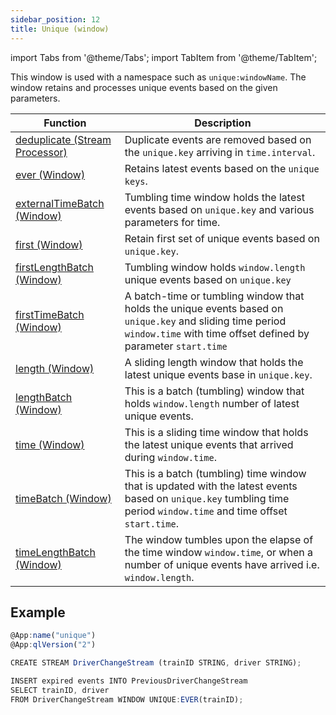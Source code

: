 ```yaml
---
sidebar_position: 12
title: Unique (window)
---
```


import Tabs from '@theme/Tabs';
import TabItem from '@theme/TabItem';

This window is used with a namespace such as `unique:windowName`. The window retains and processes unique events based on the given parameters.

| Function         | Description                 |
|-----------------------|------------------------------------------------------------|
| [deduplicate (Stream Processor)](deduplicate.md)   | Duplicate events are removed based on the `unique.key` arriving in `time.interval`.      |
| [ever (Window)](ever.md)      | Retains latest events based on the `unique keys`.     |
| [externalTimeBatch (Window)](externalTimeBatch.md)      | Tumbling time window holds the latest events based on `unique.key` and various parameters for time.   |
| [first (Window)](first.md)    | Retain first set of unique events based on `unique.key`.                                                                                                                     |
| [firstLengthBatch (Window)](firstLengthBatch.md)             | Tumbling window holds `window.length` unique events based on `unique.key`    |
| [firstTimeBatch (Window)](firstTimeBatch.md)  | A batch-time or tumbling window that holds the unique events based on `unique.key` and sliding time period `window.time` with time offset defined by parameter `start.time`	 |
| [length (Window)](length.md)    | A sliding length window that holds the latest unique events base in `unique.key`.     |
| [lengthBatch (Window)](lengthBatch.md)      | This is a batch (tumbling) window that holds `window.length` number of latest unique events.    |
| [time (Window)](time.md)   | This is a sliding time window that holds the latest unique events that arrived during `window.time`.   |
| [timeBatch (Window)](timeBatch.md)     | This is a batch (tumbling) time window that is updated with the latest events based on `unique.key` tumbling time period `window.time` and time offset `start.time`.         |
| [timeLengthBatch (Window)](timeLengthBatch.md) | The window tumbles upon the elapse of the time window `window.time`, or when a number of unique events have arrived i.e. `window.length`.     |

## Example

```js
@App:name("unique")
@App:qlVersion("2")

CREATE STREAM DriverChangeStream (trainID STRING, driver STRING);

INSERT expired events INTO PreviousDriverChangeStream
SELECT trainID, driver
FROM DriverChangeStream WINDOW UNIQUE:EVER(trainID);
```
